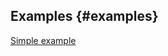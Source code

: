 ## Examples {#examples}

[Simple example](https://charts.yandex-team.ru/editor/Examples/simple-wiki-text)
